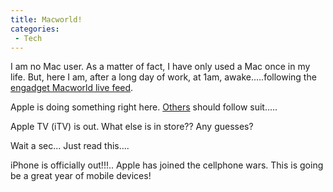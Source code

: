 ```yaml
---
title: Macworld!
categories: 
 - Tech
---
```


I am no Mac user. As a matter of fact, I have only used a Mac once in my life. But, here I am, after a long day of work, at 1am, awake.....following the [engadget Macworld live feed][0].

Apple is doing something right here. [Others][1] should follow suit.....

Apple TV (iTV) is out. What else is in store?? Any guesses?

Wait a sec... Just read this....

iPhone is officially out!!!.. Apple has joined the cellphone wars. This is going be a great year of mobile devices!


[0]: http://www.engadget.com/2007/01/09/live-from-macworld-2007-steve-jobs-keynote/
[1]: http://nttup.wordpress.com/2007/01/02/where-creative-fails/